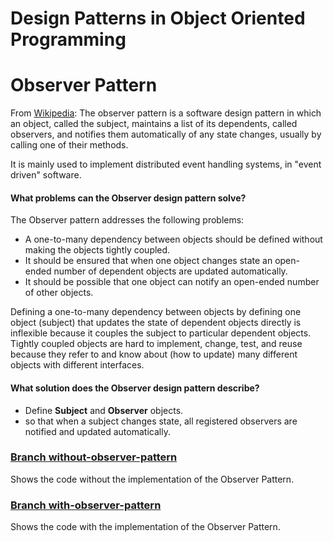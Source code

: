 # Design Patterns in Object Oriented Programming

# Observer Pattern

From [Wikipedia](https://en.wikipedia.org/wiki/Observer_pattern):
The observer pattern is a software design pattern in which an object, called the subject, maintains a list of its dependents, called observers, and notifies them automatically of any state changes, usually by calling one of their methods.

It is mainly used to implement distributed event handling systems, in "event driven" software. 

#### What problems can the Observer design pattern solve?
The Observer pattern addresses the following problems:

- A one-to-many dependency between objects should be defined without making the objects tightly coupled.
- It should be ensured that when one object changes state an open-ended number of dependent objects are updated automatically.
- It should be possible that one object can notify an open-ended number of other objects.

Defining a one-to-many dependency between objects by defining one object (subject) that updates the state of dependent objects directly is inflexible because it couples the subject to particular dependent objects. Tightly coupled objects are hard to implement, change, test, and reuse because they refer to and know about (how to update) many different objects with different interfaces.

#### What solution does the Observer design pattern describe?
- Define **Subject** and **Observer** objects.
- so that when a subject changes state, all registered observers are notified and updated automatically.

### [Branch without-observer-pattern](https://github.com/schatzdesigns/design-patterns---observer-pattern/tree/without-observer-pattern)
Shows the code without the implementation of the Observer Pattern.

### [Branch with-observer-pattern](https://github.com/schatzdesigns/design-patterns---observer-pattern/tree/with-observer-pattern)
Shows the code with the implementation of the Observer Pattern.
